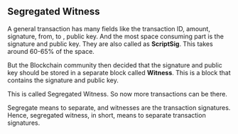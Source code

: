 ## Segregated Witness

A general transaction has many fields like the transaction ID, amount, signature, from, to , public key. And the most space consuming part is the signature and public key. They are also called as **ScriptSig**. This takes around 60-65% of the space.

But the Blockchain community then decided that the signature and public key should be stored in a separate block called **Witness**. This is a block that contains the signature and public key.

This is called Segregated Witness. So now more transactions can be there.

Segregate means to separate, and witnesses are the transaction signatures. Hence, segregated witness, in short, means to separate transaction signatures.
